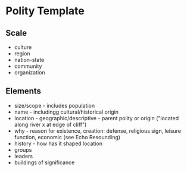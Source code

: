 # Polity Template

## Scale
* culture
* region
* nation-state
* community
* organization

## Elements
* size/scope - includes population
* name - includingg cultural/historical origin
* location - geographic/descriptive - parent polity or origin  ("located along river x at edge of cliff")
* why - reason for existence, creation: defense, religious sign, leisure function, economic (see Echo Resounding)
* history - how has it shaped location
* groups
* leaders
* buildings of significance
